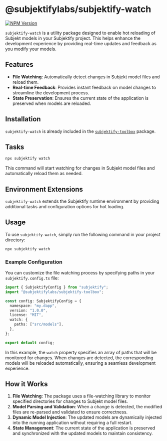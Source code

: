 # @subjektifylabs/subjektify-watch

[![NPM Version](http://img.shields.io/npm/v/@subjektifylabs/subjektify-watch.svg?style=flat)](https://www.npmjs.org/package/@subjektifylabs/subjektify-watch)

`subjektify-watch` is a utility package designed to enable hot reloading of Subjekt models in your Subjektify project. This helps enhance the development experience by providing real-time updates and feedback as you modify your models.

## Features

- **File Watching**: Automatically detect changes in Subjekt model files and reload them.
- **Real-time Feedback**: Provides instant feedback on model changes to streamline the development process.
- **State Preservation**: Ensures the current state of the application is preserved when models are reloaded.

## Installation

`subjektify-watch` is already included in the [`subjektify-toolbox`](https://www.npmjs.com/package/@subjektifylabs/subjektify-toolbox) package.

## Tasks

```bash
npx subjektify watch
```

This command will start watching for changes in Subjekt model files and automatically reload them as needed.

## Environment Extensions

`subjektify-watch` extends the Subjektify runtime environment by providing additional tasks and configuration options for hot loading.

## Usage

To use `subjektify-watch`, simply run the following command in your project directory:

```bash
npx subjektify watch
```

### Example Configuration

You can customize the file watching process by specifying paths in your `subjektify.config.ts` file:

```ts title="subjektify.config.ts"
import { SubjektifyConfig } from "subjektify";
import "@subjektifylabs/subjektify-toolbox";

const config: SubjektifyConfig = {
  namespace: "my.dapp",
  version: "1.0.0",
  license: "MIT",
  watch: {
    paths: ["src/models"],
  },
};

export default config;
```

In this example, the `watch` property specifies an array of paths that will be monitored for changes. When changes are detected, the corresponding models will be reloaded automatically, ensuring a seamless development experience.

## How it Works

1. **File Watching**: The package uses a file-watching library to monitor specified directories for changes to Subjekt model files.
2. **Model Parsing and Validation**: When a change is detected, the modified files are re-parsed and validated to ensure correctness.
3. **Dynamic Model Injection**: The updated models are dynamically injected into the running application without requiring a full restart.
4. **State Management**: The current state of the application is preserved and synchronized with the updated models to maintain consistency.
